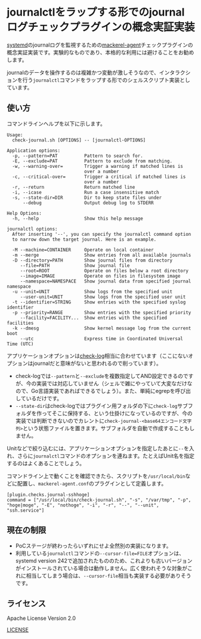 # journalctlをラップする形でのjournalログチェックプラグインの概念実証実装

[systemd](https://systemd.io/)のjournalログを監視するための[mackerel-agent](https://mackerel.io/ja/docs/entry/howto/install-agent)チェックプラグインの概念実証実装です。実験的なものであり、本格的な利用には避けることをお勧めします。

journalのデータを操作するのは複雑かつ変動が激しそうなので、インタラクションを行う`journalctl`コマンドをラップする形でのシェルスクリプト実装としています。

## 使い方
コマンドラインヘルプを以下に示します。

```
Usage:
  check-journal.sh [OPTIONS] -- [journalctl-OPTIONS]

Application options:
  -p, --pattern=PAT          Pattern to search for.
  -E, --exclude=PAT          Pattern to exclude from matching.
  -w, --warning-over=        Trigger a warning if matched lines is
                             over a number
  -c, --critical-over=       Trigger a critical if matched lines is
                             over a number
  -r, --return               Return matched line
  -i, --icase                Run a case insensitive match
  -s, --state-dir=DIR        Dir to keep state files under
      --debug                Output debug log to STDERR

Help Options:
  -h, --help                 Show this help message

journalctl options:
  After inserting '--', you can specify the journalctl command option
  to narrow down the target journal. Here is an example.

  -M --machine=CONTAINER     Operate on local container
  -m --merge                 Show entries from all available journals
  -D --directory=PATH        Show journal files from directory
     --file=PATH             Show journal file
     --root=ROOT             Operate on files below a root directory
     --image=IMAGE           Operate on files in filesystem image
     --namespace=NAMESPACE   Show journal data from specified journal namespace
  -u --unit=UNIT             Show logs from the specified unit
     --user-unit=UNIT        Show logs from the specified user unit
  -t --identifier=STRING     Show entries with the specified syslog identifier
  -p --priority=RANGE        Show entries with the specified priority
     --facility=FACILITY...  Show entries with the specified facilities
  -k --dmesg                 Show kernel message log from the current boot
     --utc                   Express time in Coordinated Universal Time (UTC)
```

アプリケーションオプションは[check-log](https://mackerel.io/ja/docs/entry/plugins/check-log)相当に合わせています（ここにないオプションはjournalだと意味がないと思われるので削っています）。

- check-logでは`--pattern`と`--exclude`を複数指定してAND設定できるのですが、今の実装では対応していません（シェルで雑にやっていて大変なだけなので、Go言語実装であればできるでしょう）。また、単純にegrepを呼び出しているだけです。
- `--state-dir`はcheck-logではプラグイン用フォルダの下に`check-log`サブフォルダを作ってそこに保持する、という仕掛けになっているのですが、今の実装では判断できないのでカレントに`check-journal-<base64エンコード文字列>`という状態ファイルを置きます。サブフォルダを自動で作成することもしません。

Unitなどで絞り込むには、アプリケーションオプションを指定したあとに`--`を入れ、さらに`journalctl`コマンドのオプションを連ねます。たとえばUnit名を指定するのはよくあることでしょう。

コマンドライン上で動くことを確認できたら、スクリプトを`/usr/local/bin`などに配置し、`mackerel-agent.conf`のプラグインとして定義します。

```
[plugin.checks.journal-sshhoge]
command = ["/usr/local/bin/check-journal.sh", "-s", "/var/tmp", "-p", "hoge|moge", "-E", "nothoge", "-i", "-r", "--", "--unit", "ssh.service"]
```

## 現在の制限
- PoCステージが終わったらいずれにせよ全然別の実装になります。
- 利用している`journalctl`コマンドの`--cursor-file=FILE`オプションは、systemd version 242で追加されたもののため、これよりも古いバージョンがインストールされている場合は動作しません。広く使われそうな対象がこれに相当してしまう場合は、`--cursor-file`相当も実装する必要がありそうです。

## ライセンス

Apache License Version 2.0

[LICENSE](LICENSE)

